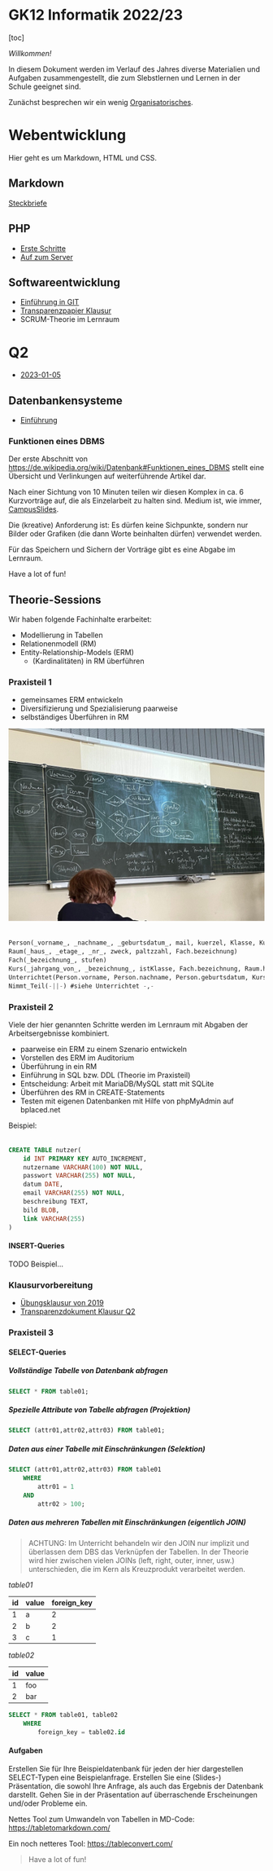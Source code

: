 GK12 Informatik 2022/23
=======================

[toc]

*Willkommen!*

In diesem Dokument werden im Verlauf des Jahres diverse Materialien und Aufgaben zusammengestellt, die zum Slebstlernen und Lernen in der Schule geeignet sind.

Zunächst besprechen wir ein wenig [Organisatorisches](01_intro-orga.slides.md).

# Webentwicklung

Hier geht es um Markdown, HTML und CSS.

## Markdown

[Steckbriefe](./steckbriefe.md)

## PHP

- [Erste Schritte](02_erste_schritte.md)
- [Auf zum Server](02_client-server.slides.md)

## Softwareentwicklung

- [Einführung in GIT](03_git_einführung.md)
- [Transparenzpapier Klausur](04_transparenzpapier_klausur.md)
- SCRUM-Theorie im Lernraum

# Q2

- [2023-01-05](./05_projektplanung_product-backlog.md)

## Datenbankensysteme

- [Einführung](06_Einführung_DBMS.md)

### Funktionen eines DBMS

Der erste Abschnitt von https://de.wikipedia.org/wiki/Datenbank#Funktionen_eines_DBMS stellt eine Übersicht und Verlinkungen auf weiterführende Artikel dar.

Nach einer Sichtung von 10 Minuten teilen wir diesen Komplex in ca. 6 Kurzvorträge auf, die als Einzelarbeit zu halten sind. Medium ist, wie immer, [CampusSlides](https://docs.gcm.schule/slides/).

Die (kreative) Anforderung ist: Es dürfen keine Sichpunkte, sondern nur Bilder oder Grafiken (die dann Worte beinhalten dürfen) verwendet werden.

Für das Speichern und Sichern der Vorträge gibt es eine Abgabe im Lernraum.

Have a lot of fun!

## Theorie-Sessions

Wir haben folgende Fachinhalte erarbeitet:

- Modellierung in Tabellen
- Relationenmodell (RM)
- Entity-Relationship-Models (ERM)
    - (Kardinalitäten) in RM überführen

### Praxisteil 1

- gemeinsames ERM entwickeln
- Diversifizierung und Spezialisierung paarweise
- selbständiges Überführen in RM

![Tafelbild](ERM_Schule_Tafelbild.jpeg)

~~~SQL

Person(_vorname_, _nachname_, _geburtsdatum_, mail, kuerzel, Klasse, Kursjahrgang)
Raum(_haus_, _etage_, _nr_, zweck, paltzzahl, Fach.bezeichnung)
Fach(_bezeichnung_, stufen)
Kurs(_jahrgang_von_, _bezeichnung_, istKlasse, Fach.bezeichnung, Raum.haus, Raum.etage, Raum.nr)
Unterrichtet(Person.vorname, Person.nachname, Person.geburtsdatum, Kurs.bezeichnung, Kurs.jahrgang_von)
Nimmt_Teil(-||-) #siehe Unterrichtet -,-

~~~

### Praxisteil 2

Viele der hier genannten Schritte werden im Lernraum mit Abgaben der Arbeitsergebnisse kombiniert.

- paarweise ein ERM zu einem Szenario entwickeln
- Vorstellen des ERM im Auditorium
- Überführung in ein RM
- Einführung in SQL bzw. DDL (Theorie im Praxisteil)
- Entscheidung: Arbeit mit MariaDB/MySQL statt mit SQLite
- Überführen des RM in CREATE-Statements
- Testen mit eigenen Datenbanken mit Hilfe von phpMyAdmin auf bplaced.net

Beispiel:

~~~SQL

CREATE TABLE nutzer(
	id INT PRIMARY KEY AUTO_INCREMENT, 
	nutzername VARCHAR(100) NOT NULL, 
	passwort VARCHAR(255) NOT NULL, 
	datum DATE, 
	email VARCHAR(255) NOT NULL, 
	beschreibung TEXT, 
	bild BLOB, 
	link VARCHAR(255)
)

~~~

#### INSERT-Queries

TODO Beispiel...

### Klausurvorbereitung

* [Übungsklausur von 2019](07_Klausurvorbereitung_Modelle_SQL.md)
* [Transparenzdokument Klausur Q2](08_transparenzdokument_Klausur_Q2.md)

### Praxisteil 3

#### SELECT-Queries

##### Vollständige Tabelle von Datenbank abfragen 

~~~SQL
SELECT * FROM table01;
~~~

##### Spezielle Attribute von Tabelle abfragen (Projektion)

~~~SQL
SELECT (attr01,attr02,attr03) FROM table01;
~~~

##### Daten aus einer Tabelle mit Einschränkungen (Selektion)

~~~SQL
SELECT (attr01,attr02,attr03) FROM table01 
    WHERE
        attr01 = 1
    AND
        attr02 > 100;
~~~

##### Daten aus mehreren Tabellen mit Einschränkungen (eigentlich JOIN)

> ACHTUNG: Im Unterricht behandeln wir den JOIN nur implizit und überlassen dem DBS das Verknüpfen der Tabellen. In der Theorie wird hier zwischen vielen JOINs (left, right, outer, inner, usw.) unterschieden, die im Kern als Kreuzprodukt verarbeitet werden.

*table01*

| id | value | foreign_key |
| -- | ----- | ----------- |
| 1  | a     | 2           |
| 2  | b     | 2           |
| 3  | c     | 1           |

*table02*

| id | value |
| -- | ----- |
| 1  | foo     |
| 2  | bar     |


~~~SQL
SELECT * FROM table01, table02
    WHERE 
        foreign_key = table02.id
~~~


#### Aufgaben

Erstellen Sie für Ihre Beispieldatenbank für jeden der hier dargestellen SELECT-Typen eine Beispielanfrage. Erstellen Sie eine (Slides-) Präsentation, die sowohl Ihre Anfrage, als auch das Ergebnis der Datenbank darstellt. Gehen Sie in der Präsentation auf überraschende Erscheinungen und/oder Probleme ein.

Nettes Tool zum Umwandeln von Tabellen in MD-Code: https://tabletomarkdown.com/

Ein noch netteres Tool: https://tableconvert.com/

> Have a lot of fun!
